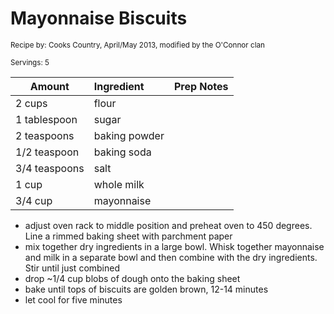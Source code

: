# Mayonnaise Biscuits

<small>Recipe by: Cooks Country, April/May 2013, modified by the O'Connor clan</small>

<small>Servings: 5</small>

| Amount        | Ingredient    | Prep Notes |
| ------------- | :------------ | :--------- |
| 2 cups        | flour         |            |
| 1 tablespoon  | sugar         |            |
| 2 teaspoons   | baking powder |            |
| 1/2 teaspoon  | baking soda   |            |
| 3/4 teaspoons | salt          |            |
| 1 cup         | whole milk    |            |
| 3/4 cup       | mayonnaise    |            |

- adjust oven rack to middle position and preheat oven to 450 degrees. Line a rimmed baking sheet with parchment paper
- mix together dry ingredients in a large bowl. Whisk together mayonnaise and milk in a separate bowl and then combine with the dry ingredients. Stir until just combined
- drop ~1/4 cup blobs of dough onto the baking sheet
- bake until tops of biscuits are golden brown, 12-14 minutes
- let cool for five minutes

<!-- Tags:
- biscuit
- side
- easy
- vegetarian
-->